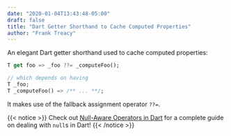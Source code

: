 ```yaml
---
date: "2020-01-04T13:43:48-05:00"
draft: false
title: "Dart Getter Shorthand to Cache Computed Properties"
author: "Frank Treacy"
---
```


An elegant Dart getter shorthand used to cache computed properties:

```dart
T get foo => _foo ??= _computeFoo();

// which depends on having
T _foo;
T _computeFoo() => /** ... **/;
```

It makes use of the fallback assignment operator `??=`.

{{< notice >}}
Check out [Null-Aware Operators in Dart](/articles/checking-null-aware-operators-dart) for a complete guide on dealing with `null`s in Dart!
{{< /notice >}}
